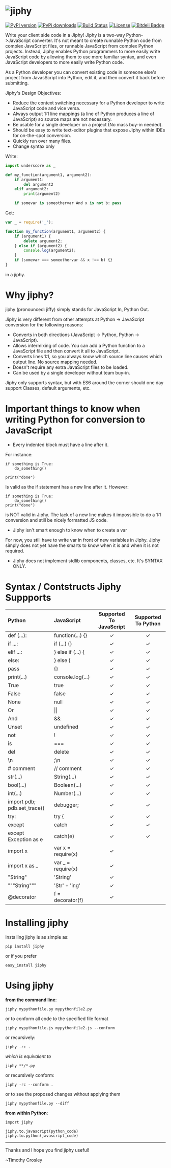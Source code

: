 ![jiphy](https://raw.github.com/timothycrosley/jiphy/master/logo.png)
=====

[![PyPI version](https://badge.fury.io/py/jiphy.png)](http://badge.fury.io/py/jiphy)
[![PyPi downloads](https://pypip.in/d/jiphy/badge.png)](https://crate.io/packages/jiphy/)
[![Build Status](https://travis-ci.org/timothycrosley/jiphy.png?branch=master)](https://travis-ci.org/timothycrosley/jiphy)
[![License](https://img.shields.io/github/license/mashape/apistatus.svg)](https://pypi.python.org/pypi/jiphy/)
[![Bitdeli Badge](https://d2weczhvl823v0.cloudfront.net/timothycrosley/jiphy/trend.png)](https://bitdeli.com/free "Bitdeli Badge")

Write your client side code in a Jiphy! Jiphy is a two-way Python->JavaScript converter. It's not meant to create
runnable Python code from complex JavaScript files, or runnable JavaScript from complex Python projects. Instead,
Jiphy enables Python programmers to more easily write JavaScript code by allowing them to use more familiar syntax,
and even JavaScript developers to more easily write Python code.

As a Python developer you can convert existing code in someone else's project from JavasScript into Python, edit it,
and then convert it back before submitting.

Jiphy's Design Objectives:

- Reduce the context switching necessary for a Python developer to write JavaScript code and vice versa.
- Always output 1:1 line mappings (a line of Python produces a line of JavaScript) so source maps are not necessary.
- Be usable for a single developer on a project (No mass buy-in needed).
- Should be easy to write text-editor plugins that expose Jiphy within IDEs for on-the-spot conversion.
- Quickly run over many files.
- Change syntax only

Write:

```python
import underscore as _

def my_function(argument1, argument2):
    if argument1:
        del argument2
    elif argument2:
        print(argument2)

    if somevar is someothervar And x is not b: pass
```


Get:

```javascript
var _ = require('_');

function my_function(argument1, argument2) {
    if (argument1) {
        delete argument2;
    } else if (argument2) {
        console.log(argument2);
    }
    if (somevar === someothervar && x !== b) {}
}
```

in a jiphy.


Why jiphy?
======================

jiphy (pronounced: jiffy) simply stands for JavaScript In, Python Out.

Jiphy is very different from other attempts at Python -> JavaScript conversion for the following reasons:
 -  Converts in both directions (JavaScript -> Python, Python -> JavaScript).
 -  Allows intermixing of code. You can add a Python function to a JavaScript file and then convert it all to JavaScript.
 -  Converts lines 1:1, so you always know which source line causes which output line. No source mapping needed.
 -  Doesn't require any extra JavaScript files to be loaded.
 -  Can be used by a single developer without team buy-in.

Jiphy only supports syntax, but with ES6 around the corner should one day support Classes, default arguments, etc.


Important things to know when writing Python for conversion to JavaScript
===================

- Every indented block must have a line after it.

For instance:

    if something is True:
        do_something()

    print("done")

Is valid as the if statement has a new line after it. However:

    if something is True:
        do_something()
    print("done")

is NOT valid in Jiphy. The lack of a new line makes it impossible to do a 1:1 conversion and still be nicely formatted JS code.

- Jiphy isn't smart enough to know when to create a var

For now, you still have to write var in front of new variables in Jiphy. Jiphy simply does not yet have the smarts to know when it is and when it is not required.

- Jiphy does not implement stdlib components, classes, etc. It's SYNTAX ONLY.


Syntax / Contstructs Jiphy Suppports
===================
| Python                      | JavaScript        | Supported To JavaScript | Supported To Python |
|:----------------------------|:------------------|:-----------------------:|:-------------------:|
| def (...):                  | function(...) {}  |  ✓                      |  ✓                  |
| if ...:                     | if (...) {}       |  ✓                      |  ✓                  |
| elif ...:                   | } else if (...) { |  ✓                      |  ✓                  |
| else:                       | } else {          |  ✓                      |  ✓                  |
| pass                        | {}                |  ✓                      |  ✓                  |
| print(...)                  | console.log(...)  |  ✓                      |  ✓                  |
| True                        | true              |  ✓                      |  ✓                  |
| False                       | false             |  ✓                      |  ✓                  |
| None                        | null              |  ✓                      |  ✓                  |
| Or                          | &#124;&#124;                | ✓                        |  ✓                  |
| And                         | &&                |  ✓                      |  ✓                  |
| Unset                       | undefined         |  ✓                      |  ✓                  |
| not                         | !                 |  ✓                      |  ✓                  |
| is                          | ===               |  ✓                      |  ✓                  |
| del                         | delete            |  ✓                      |  ✓                  |
| \n                          | ;\n               |  ✓                      |  ✓                  |
| # comment                   | // comment        |  ✓                      |  ✓                  |
| str(...)                    | String(...)       |  ✓                      |  ✓                  |
| bool(...)                   | Boolean(...)      |  ✓                      |  ✓                  |
| int(...)                    | Number(...)       |  ✓                      |  ✓                  |
| import pdb; pdb.set_trace() | debugger;         |  ✓                      |  ✓                  |
| try:                        | try {             |  ✓                      |  ✓                  |
| except                      | catch             |  ✓                      |  ✓                  |
| except Exception as e       | catch(e)          |  ✓                      |  ✓                  |
| import x                    | var x = require(x)|  ✓                      |                     |
| import x as _               | var _ = require(x)|  ✓                      |                     |
| "String"                    | 'String'          |  ✓                      |                     |
| """String"""                | 'Str' + 'ing'     |  ✓                      |                     |
| @decorator                  | f = decorator(f)  |  ✓                      |                     |


Installing jiphy
===================

Installing jiphy is as simple as:

    pip install jiphy

or if you prefer

    easy_install jiphy


Using jiphy
===================
**from the command line**:

    jiphy mypythonfile.py mypythonfile2.py

 or to conform all code to the specified file format

    jiphy mypythonfile.js mypythonfile2.js --conform

or recursively:

    jiphy -rc .

 *which is equivalent to*

    jiphy **/*.py

or recursively conform:

    jiphy -rc --conform .

or to see the proposed changes without applying them

    jiphy mypythonfile.py --diff

**from within Python**:

    import jiphy

    jiphy.to.javascript(python_code)
    jiphy.to.python(javascript_code)

--------------------------------------------

Thanks and I hope you find jiphy useful!

~Timothy Crosley
